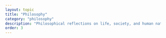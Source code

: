 ```yaml
---
layout: topic
title: "Philosophy"
category: "philosophy"
description: "Philosophical reflections on life, society, and human nature"
order: 3
---
```

